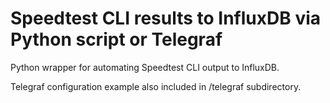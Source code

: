 # Speedtest CLI results to InfluxDB via Python script or Telegraf

Python wrapper for automating Speedtest CLI output to InfluxDB.

Telegraf configuration example also included in /telegraf subdirectory.
